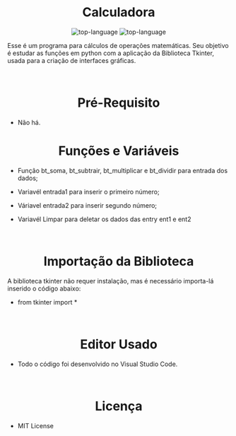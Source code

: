<h1 align="center">Calculadora</h1>

<p align="center" display="inline-block">

<img src="https://img.shields.io/badge/Python-14354C?style=for-the-badge&logo=python&logoColor=green" alt="top-language"/>
<img src="https://img.shields.io/badge/Markdown-000000?style=for-the-badge&logo=markdown&logoColor=white" alt="top-language"/>  

  </p>
</p>

<p>Esse é um programa para cálculos de operações matemáticas. Seu objetivo é estudar as funções em python com a aplicação da Biblioteca Tkinter, usada para a criação de interfaces gráficas.</p><br>

<h1 align="center">Pré-Requisito</h1>

- Não há.

<h1 align ="center">Funções e Variáveis</h1>

- Função bt_soma, bt_subtrair, bt_multiplicar e bt_dividir para entrada dos dados; <br>

- Variavél entrada1 para inserir o primeiro número;<br>

- Váriavel entrada2 para inserir segundo número; <br>

- Variavél Limpar para deletar os dados das entry ent1 e ent2<br>

<br>


<h1 align="center">Importação da Biblioteca</h1> 

A biblioteca tkinter não requer instalação, mas é necessário importa-lá inserido o código abaixo: 

- from tkinter import *

<br>


<h1 align="center">Editor Usado</h1>

- Todo o código foi desenvolvido no Visual Studio Code.

<br>


<h1 align="center">Licença</h1>

- MIT License














